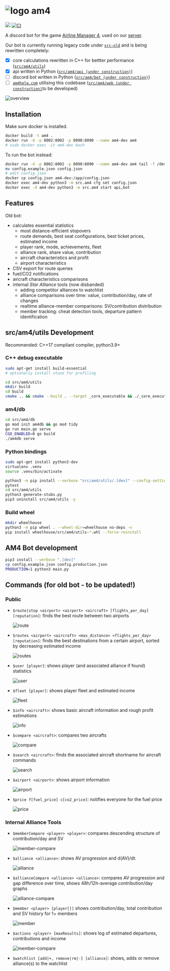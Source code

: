 # ![logo](src/am4/bot/assets/img/logo-small.png) am4

[![](https://dcbadge.vercel.app/api/server/4tVQHtf?style=flat)](https://discord.gg/4tVQHtf) [![CI](https://github.com/cathaypacific8747/am4/actions/workflows/ci.yml/badge.svg)](https://github.com/cathaypacific8747/am4/actions/workflows/ci.yml)

A discord bot for the game [Airline Manager 4](airlinemanager.com), used on our [server](https://discord.gg/4tVQHtf).

Our bot is currently running legacy code under [`src-old`](./src-old/) and is being rewritten completely:
- [x] core calculations rewritten in C++ for bettter performance ([`src/am4/utils`](./src/am4/utils))
- [x] api written in Python ([`src/am4/api (under construction)`](./src/am4/api/))
- [ ] discord bot written in Python ([`src/am4/bot (under construction)`](./src/am4/bot/))
- [ ] [`am4help.com`](https://am4help.com/) utilising this codebase ([`src/am4/web (under construction)`](./src/am4/web/)to be developed)

![overview](src/am4/bot/assets/img/overview.drawio.svg)


## Installation
Make sure docker is installed.
```sh
docker build -t am4 .
docker run -d -p 8002:8002 -p 8090:8090 --name am4-dev am4
# sudo docker exec -it am4-dev bash
```
To run the bot instead:
```sh
docker run -d -p 8002:8002 -p 8090:8090 --name am4-dev am4 tail -f /dev/null
mv config.example.json config.json
# edit config.json
docker cp config.json am4-dev:/app/config.json
docker exec am4-dev python3 -m src.am4 cfg set config.json
docker exec -d am4-dev python3 -m src.am4 start api,bot
```

## Features
Old bot:
- calculates essential statistics
    - most distance-efficient stopovers
    - route demands, best seat configurations, best ticket prices, estimated income
    - player rank, mode, achievements, fleet
    - alliance rank, share value, contribution
    - aircraft characteristics and profit
    - airport characteristics
- CSV export for route queries
- fuel/CO2 notifications
- aircraft characteristics comparisons
- internal *Star Alliance* tools (now disbanded)
    - adding competitor alliances to watchlist
    - alliance comparisons over time: value, contribution/day, rate of changes
    - realtime alliance-member comparisons: SV/contribution distribution
    - member tracking: cheat detection tools, departure pattern identification

## src/am4/utils Development
Recommended: C++17 compliant compiler, python3.9+

### C++ debug executable
```sh
sudo apt-get install build-essential
# optionally install vtune for profiling

cd src/am4/utils
mkdir build
cd build
cmake .. && cmake --build . --target _core_executable && ./_core_executable
```

### am4/db
```sh
cd src/am4/db
go mod init am4db && go mod tidy
go run main.go serve
CGO_ENABLED=0 go build
./am4db serve
```

### Python bindings
```sh
sudo apt-get install python3-dev
virtualenv .venv
source .venv/bin/activate

python3 -m pip install --verbose "src/am4/utils/.[dev]" --config-settings=cmake.define.COPY_DATA=1
pytest
cd src/am4/utils
python3 generate-stubs.py
pip3 uninstall src/am4/utils -y
```
### Build wheel
```sh
mkdir wheelhouse
python3 -m pip wheel . --wheel-dir=wheelhouse no-deps -v
pip install wheelhouse/src/am4/utils-*.whl --force-reinstall
```

## AM4 Bot development
```sh
pip3 install --verbose ".[dev]"
cp config.example.json config.production.json
PRODUCTION=1 python3 main.py
```

## Commands (for old bot - to be updated!)

### Public
- `$route|stop <airport> <airport> <aircraft> [flights_per_day] [reputation]`: finds the best route between two airports
  
  ![route](src/am4/bot/assets/img/route.png)
- `$routes <airport> <aircraft> <max_distance> <flights_per_day> [reputation]`: finds the best destinations from a certain airport, sorted by decreasing estimated income
  
  ![routes](src/am4/bot/assets/img/routes.png)
- `$user [player]`: shows player (and associated alliance if found) statistics
  
  ![user](src/am4/bot/assets/img/user.png)
- `$fleet [player]`: shows player fleet and estimated income
  
  ![fleet](src/am4/bot/assets/img/fleet.png)
- `$info <aircraft>`: shows basic aircraft information and rough profit estimations
  
  ![info](src/am4/bot/assets/img/info.png)
- `$compare <aircraft>`: compares two aircrafts
  
  ![compare](src/am4/bot/assets/img/compare.png)
- `$search <aircraft>`: finds the associated aircraft shortname for aircraft commands
  
  ![search](src/am4/bot/assets/img/search.png)
- `$airport <airport>`: shows airport information
  
  ![airport](src/am4/bot/assets/img/airport.png)
- `$price f[fuel_price] c[co2_price]`: notifies everyone for the fuel price
  
  ![price](src/am4/bot/assets/img/price.png)

### Internal Alliance Tools
- `$memberCompare <player> <player>`: compares descending structure of contribution/day and SV
  
  ![member-compare](src/am4/bot/assets/img/member-compare.png)
- `$alliance <alliance>`: shows AV progression and d(AV)/dt.
  
  ![alliance](src/am4/bot/assets/img/alliance.png)
- `$allianceCompare <alliance> <alliance>`: compares AV progression and gap difference over time, shows 48h/12h-average contribution/day graphs
  
  ![alliance-compare](src/am4/bot/assets/img/alliance-compare.png)
- `$member <player> [player[]]` shows contribution/day, total contribution and SV history for 1+ members
  
  ![member](src/am4/bot/assets/img/member.png)
- `$actions <player> [maxResults]`: shows log of estimated departures, contributions and income
  
  ![member-compare](src/am4/bot/assets/img/member-compare.png)
- `$watchlist [add|+, remove|rm|-] [alliance]`: shows, adds or remove alliance(s) to the watchlist